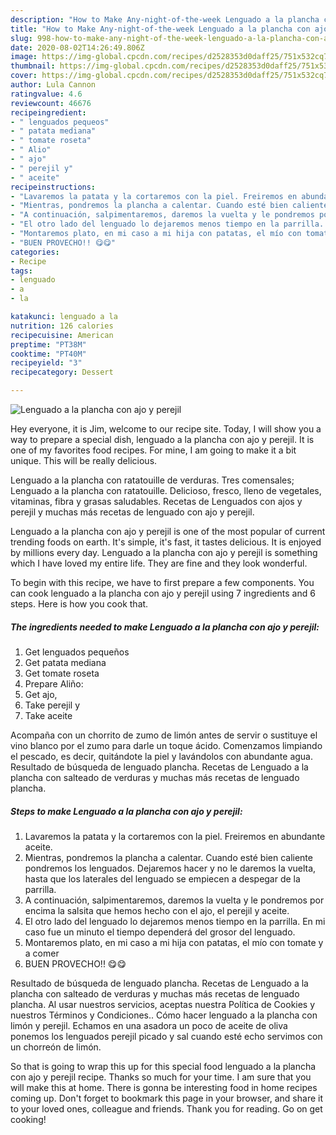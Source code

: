 ```yaml
---
description: "How to Make Any-night-of-the-week Lenguado a la plancha con ajo y perejil"
title: "How to Make Any-night-of-the-week Lenguado a la plancha con ajo y perejil"
slug: 998-how-to-make-any-night-of-the-week-lenguado-a-la-plancha-con-ajo-y-perejil
date: 2020-08-02T14:26:49.806Z
image: https://img-global.cpcdn.com/recipes/d2528353d0daff25/751x532cq70/lenguado-a-la-plancha-con-ajo-y-perejil-foto-principal.jpg
thumbnail: https://img-global.cpcdn.com/recipes/d2528353d0daff25/751x532cq70/lenguado-a-la-plancha-con-ajo-y-perejil-foto-principal.jpg
cover: https://img-global.cpcdn.com/recipes/d2528353d0daff25/751x532cq70/lenguado-a-la-plancha-con-ajo-y-perejil-foto-principal.jpg
author: Lula Cannon
ratingvalue: 4.6
reviewcount: 46676
recipeingredient:
- " lenguados pequeos"
- " patata mediana"
- " tomate roseta"
- " Alio"
- " ajo"
- " perejil y"
- " aceite"
recipeinstructions:
- "Lavaremos la patata y la cortaremos con la piel. Freiremos en abundante aceite."
- "Mientras, pondremos la plancha a calentar. Cuando esté bien caliente pondremos los lenguados. Dejaremos hacer y no le daremos la vuelta, hasta que los laterales del lenguado se empiecen a despegar de la parrilla."
- "A continuación, salpimentaremos, daremos la vuelta y le pondremos por encima la salsita que hemos hecho con el ajo, el perejil y aceite."
- "El otro lado del lenguado lo dejaremos menos tiempo en la parrilla. En mi caso fue un minuto el tiempo dependerá del grosor del lenguado."
- "Montaremos plato, en mi caso a mi hija con patatas, el mío con tomate y a comer"
- "BUEN PROVECHO!! 😋😋"
categories:
- Recipe
tags:
- lenguado
- a
- la

katakunci: lenguado a la 
nutrition: 126 calories
recipecuisine: American
preptime: "PT38M"
cooktime: "PT40M"
recipeyield: "3"
recipecategory: Dessert

---
```



![Lenguado a la plancha con ajo y perejil](https://img-global.cpcdn.com/recipes/d2528353d0daff25/751x532cq70/lenguado-a-la-plancha-con-ajo-y-perejil-foto-principal.jpg)

Hey everyone, it is Jim, welcome to our recipe site. Today, I will show you a way to prepare a special dish, lenguado a la plancha con ajo y perejil. It is one of my favorites food recipes. For mine, I am going to make it a bit unique. This will be really delicious.

Lenguado a la plancha con ratatouille de verduras. Tres comensales; Lenguado a la plancha con ratatouille. Delicioso, fresco, lleno de vegetales, vitaminas, fibra y grasas saludables. Recetas de Lenguados con ajos y perejil y muchas más recetas de lenguado con ajo y perejil.

Lenguado a la plancha con ajo y perejil is one of the most popular of current trending foods on earth. It's simple, it's fast, it tastes delicious. It is enjoyed by millions every day. Lenguado a la plancha con ajo y perejil is something which I have loved my entire life. They are fine and they look wonderful.


To begin with this recipe, we have to first prepare a few components. You can cook lenguado a la plancha con ajo y perejil using 7 ingredients and 6 steps. Here is how you cook that.

<!--inarticleads1-->

##### The ingredients needed to make Lenguado a la plancha con ajo y perejil:

1. Get  lenguados pequeños
1. Get  patata mediana
1. Get  tomate roseta
1. Prepare  Aliño:
1. Get  ajo,
1. Take  perejil y
1. Take  aceite


Acompaña con un chorrito de zumo de limón antes de servir o sustituye el vino blanco por el zumo para darle un toque ácido. Comenzamos limpiando el pescado, es decir, quitándote la piel y lavándolos con abundante agua. Resultado de búsqueda de lenguado plancha. Recetas de Lenguado a la plancha con salteado de verduras y muchas más recetas de lenguado plancha. 

<!--inarticleads2-->

##### Steps to make Lenguado a la plancha con ajo y perejil:

1. Lavaremos la patata y la cortaremos con la piel. Freiremos en abundante aceite.
1. Mientras, pondremos la plancha a calentar. Cuando esté bien caliente pondremos los lenguados. Dejaremos hacer y no le daremos la vuelta, hasta que los laterales del lenguado se empiecen a despegar de la parrilla.
1. A continuación, salpimentaremos, daremos la vuelta y le pondremos por encima la salsita que hemos hecho con el ajo, el perejil y aceite.
1. El otro lado del lenguado lo dejaremos menos tiempo en la parrilla. En mi caso fue un minuto el tiempo dependerá del grosor del lenguado.
1. Montaremos plato, en mi caso a mi hija con patatas, el mío con tomate y a comer
1. BUEN PROVECHO!! 😋😋


Resultado de búsqueda de lenguado plancha. Recetas de Lenguado a la plancha con salteado de verduras y muchas más recetas de lenguado plancha. Al usar nuestros servicios, aceptas nuestra Política de Cookies y nuestros Términos y Condiciones.. Cómo hacer lenguado a la plancha con limón y perejil. Echamos en una asadora un poco de aceite de oliva ponemos los lenguados perejil picado y sal cuando esté echo servimos con un chorreón de limón. 

So that is going to wrap this up for this special food lenguado a la plancha con ajo y perejil recipe. Thanks so much for your time. I am sure that you will make this at home. There is gonna be interesting food in home recipes coming up. Don't forget to bookmark this page in your browser, and share it to your loved ones, colleague and friends. Thank you for reading. Go on get cooking!
